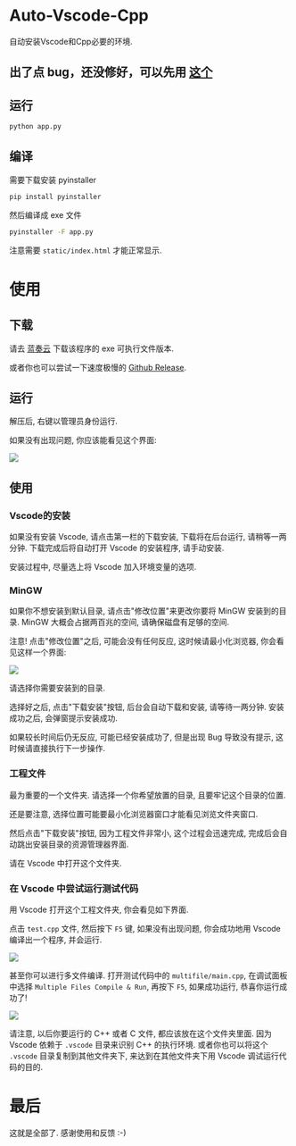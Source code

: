 # Auto-Vscode-Cpp

自动安装Vscode和Cpp必要的环境.

## 出了点 bug，还没修好，可以先用 [这个](https://github.com/SDchao/AutoVsCEnv_WPF)

## 运行

```bash
python app.py
```

## 编译

需要下载安装 pyinstaller

```bash
pip install pyinstaller
```

然后编译成 exe 文件

```bash
pyinstaller -F app.py
```

注意需要 `static/index.html` 才能正常显示.

# 使用

## 下载

请去 [蓝奏云](https://wwe.lanzous.com/iYOa7jpg8oh) 下载该程序的 exe 可执行文件版本.

或者你也可以尝试一下速度极慢的 [Github Release](https://github.com/OrangeX4/Auto-Vscode-Cpp/releases/download/1.0.0/auto-vscode-cpp.zip).

## 运行

解压后, 右键以管理员身份运行.

如果没有出现问题, 你应该能看见这个界面:

![](https://s3.ax1x.com/2020/12/25/rWjQl6.png)

## 使用

### Vscode的安装

如果没有安装 Vscode, 请点击第一栏的下载安装, 下载将在后台运行, 请稍等一两分钟. 下载完成后将自动打开 Vscode 的安装程序, 请手动安装.

安装过程中, 尽量选上将 Vscode 加入环境变量的选项.

### MinGW

如果你不想安装到默认目录, 请点击"修改位置"来更改你要将 MinGW 安装到的目录. MinGW 大概会占据两百兆的空间, 请确保磁盘有足够的空间.

注意! 点击"修改位置"之后, 可能会没有任何反应, 这时候请最小化浏览器, 你会看见这样一个界面:

![](https://s3.ax1x.com/2020/12/25/rWvRVe.png)

请选择你需要安装到的目录.

选择好之后, 点击"下载安装"按钮, 后台会自动下载和安装, 请等待一两分钟. 安装成功之后, 会弹窗提示安装成功.

如果较长时间后仍无反应, 可能已经安装成功了, 但是出现 Bug 导致没有提示, 这时候请直接执行下一步操作.

### 工程文件

最为重要的一个文件夹. 请选择一个你希望放置的目录, 且要牢记这个目录的位置.

还是要注意, 选择位置可能要最小化浏览器窗口才能看见浏览文件夹窗口.

然后点击"下载安装"按钮, 因为工程文件非常小, 这个过程会迅速完成, 完成后会自动跳出安装目录的资源管理器界面.

请在 Vscode 中打开这个文件夹.

### 在 Vscode 中尝试运行测试代码

用 Vscode 打开这个工程文件夹, 你会看见如下界面.

点击 `test.cpp` 文件, 然后按下 `F5` 键, 如果没有出现问题, 你会成功地用 Vscode 编译出一个程序, 并会运行.

![](https://s3.ax1x.com/2020/12/25/rWzW9A.png)

甚至你可以进行多文件编译. 打开测试代码中的 `multifile/main.cpp`, 在调试面板中选择 `Multiple Files Compile & Run`, 再按下 `F5`, 如果成功运行, 恭喜你运行成功了!

![](https://s3.ax1x.com/2020/12/25/rWz2hd.png)

请注意, 以后你要运行的 C++ 或者 C 文件, 都应该放在这个文件夹里面. 因为 Vscode 依赖于 `.vscode` 目录来识别 C++ 的执行环境. 或者你也可以将这个 `.vscode` 目录复制到其他文件夹下, 来达到在其他文件夹下用 Vscode 调试运行代码的目的.

# 最后

这就是全部了. 感谢使用和反馈 :-)
